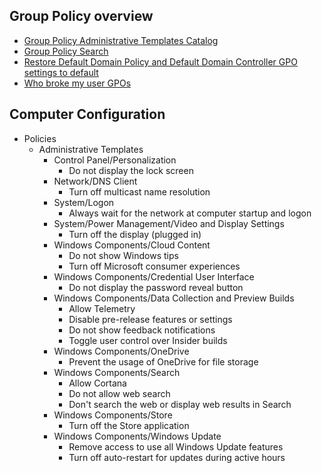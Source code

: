 ## Group Policy overview
  - [Group Policy Administrative Templates Catalog](https://getadmx.com/)
  - [Group Policy Search](https://gpsearch.azurewebsites.net/)
  - [Restore Default Domain Policy and Default Domain Controller GPO settings to default](https://docs.microsoft.com/en-us/windows-server/administration/windows-commands/dcgpofix)
  - [Who broke my user GPOs](https://blogs.technet.microsoft.com/askpfeplat/2016/07/05/who-broke-my-user-gpos/)

## Computer Configuration
  - Policies
    - Administrative Templates
      - Control Panel/Personalization
          - Do not display the lock screen
      - Network/DNS Client
          - Turn off multicast name resolution
      - System/Logon
          - Always wait for the network at computer startup and logon
      -  System/Power Management/Video and Display Settings
          - Turn off the display (plugged in)
       - Windows Components/Cloud Content
          - Do not show Windows tips
          - Turn off Microsoft consumer experiences
       - Windows Components/Credential User Interface
          - Do not display the password reveal button
       - Windows Components/Data Collection and Preview Builds
          - Allow Telemetry
          - Disable pre-release features or settings
          - Do not show feedback notifications
          - Toggle user control over Insider builds
       - Windows Components/OneDrive
          - Prevent the usage of OneDrive for file storage
       - Windows Components/Search
          - Allow Cortana
          - Do not allow web search
          - Don't search the web or display web results in Search
       - Windows Components/Store
          - Turn off the Store application
       - Windows Components/Windows Update
          - Remove access to use all Windows Update features
          - Turn off auto-restart for updates during active hours
